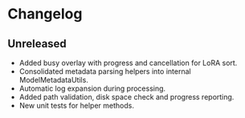 # Changelog

## Unreleased
- Added busy overlay with progress and cancellation for LoRA sort.
- Consolidated metadata parsing helpers into internal ModelMetadataUtils.
- Automatic log expansion during processing.
- Added path validation, disk space check and progress reporting.
- New unit tests for helper methods.
